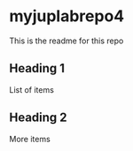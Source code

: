 # myjuplabrepo4

This is the readme for this repo

## Heading 1

List of items

## Heading 2

More items

